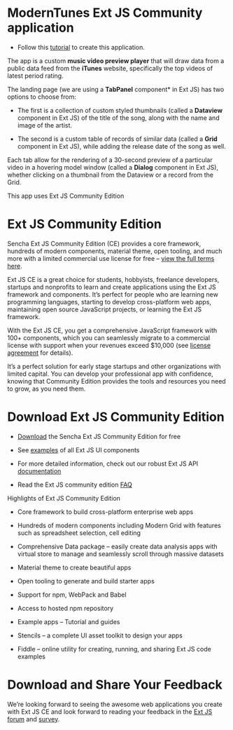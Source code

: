 # ModernTunes Ext JS Community application

* Follow this [tutorial](http://docs.sencha.com/extjs/6.6.0-CE/guides/quick_start/What_You_Will_Be_Coding.html) to create this application. 

The app is a custom **music video preview player** that will draw data from a public data feed from the 
**<a style="text-decoration:none" href="https://www.apple.com/itunes/">iTunes**</a>
website, specifically the top videos of latest period rating. 

The landing page (we are using a **TabPanel** component* in Ext JS) has two options to choose from: 

- The first is a collection of custom styled thumbnails (called a **Dataview** component in Ext JS) of the title of the song, along with the name and image of the artist.

- The second is a custom table of records of similar data (called a **Grid** component in Ext JS), while adding the release date of the song as well.

Each tab  allow for the rendering of a 30-second preview of a particular video in a hovering model window  (called a **Dialog** component in Ext JS), whether clicking on a thumbnail from the Dataview or a record from the Grid.

This app uses Ext JS Community Edition

# Ext JS Community Edition

Sencha Ext JS Community Edition (CE) provides a core framework, hundreds of modern components, material theme, open tooling, and much more with a limited commercial use license for free – [view the full terms here](https://www.sencha.com/legal/sencha-software-license-agreement/). 


Ext JS CE is a great choice for students, hobbyists, freelance developers, startups and nonprofits to learn and create applications using the Ext JS framework and components. It’s perfect for people who are learning new programming languages, starting to develop cross-platform web apps, maintaining open source JavaScript projects, or learning the Ext JS framework. 

With the Ext JS CE, you get a comprehensive JavaScript framework with 100+ components, which you can seamlessly migrate to a commercial license with support when your revenues exceed $10,000 (see [license agreement](https://www.sencha.com/legal/sencha-software-license-agreement/) for details).

It’s a perfect solution for early stage startups and other organizations with limited capital. You can develop your professional app with confidence, knowing that Community Edition provides the tools and resources you need to grow, as you need them.

# Download Ext JS Community Edition

* [Download](https://www.sencha.com/products/extjs/communityedition/) the Sencha Ext JS Community Edition for free


* See [examples](http://examples.sencha.com/extjs/6.6.0/examples/kitchensink/?modern#all) of all Ext JS UI components

* For more detailed information, check out our robust Ext JS API [documentation](https://docs.sencha.com/extjs/6.6.0/modern/Ext.html) 

* Read the Ext JS community edition [FAQ](https://www.sencha.com/products/extjs/communityedition#faq) 

Highlights of Ext JS Community Edition

* Core framework to build cross-platform enterprise web apps

* Hundreds of modern components including Modern Grid with features such as spreadsheet selection, cell editing

* Comprehensive Data package  – easily create data analysis apps with virtual store to manage and seamlessly scroll through massive datasets 

* Material theme to create beautiful apps

* Open tooling to generate and build starter apps

* Support for npm, WebPack and Babel 

* Access to hosted npm repository

* Example apps – Tutorial and guides

* Stencils – a complete UI asset toolkit to design your apps

* Fiddle – online utility for creating, running, and sharing Ext JS code examples



# Download and Share Your Feedback

We’re looking forward to seeing the awesome web applications you create with Ext JS CE and look forward to reading your feedback in the [Ext JS forum](https://www.sencha.com/forum/forumdisplay.php?132-Ext-JS-Community-Forums-6-x) and [survey](https://www.surveymonkey.com/r/extjsCE?utm_source=sncln&utm_medium=email&utm_campaign=pt_purchase&utm_content=tnc-extjs-npm-3&elqTrack=true).


